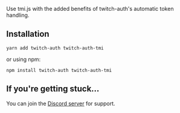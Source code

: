Use tmi.js with the added benefits of twitch-auth's automatic token handling.

## Installation

	yarn add twitch-auth twitch-auth-tmi

or using npm:

	npm install twitch-auth twitch-auth-tmi

## If you're getting stuck...

You can join the [Discord server](https://discord.gg/b9ZqMfz) for support.
